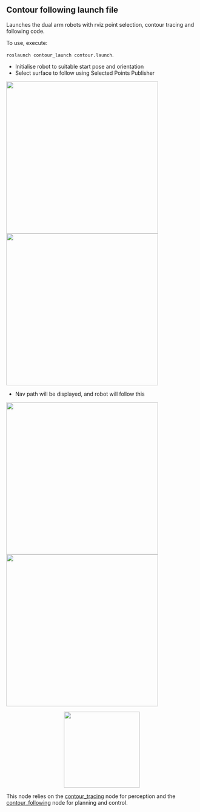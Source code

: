 ## Contour following launch file

Launches the dual arm robots with rviz point selection, contour tracing and following code. 

To use, execute:

`roslaunch contour_launch contour.launch`.

* Initialise robot to suitable start pose and orientation
* Select surface to follow using Selected Points Publisher

<img src="https://github.com/ipab-rad/saifer-surgery/blob/master/src/saif_ui/contour_launch/ims/s1.png" width="400" /><img src="https://github.com/ipab-rad/saifer-surgery/blob/master/src/saif_ui/contour_launch/ims/s2.png" width="400" />

* Nav path will be displayed, and robot will follow this

<img src="https://github.com/ipab-rad/saifer-surgery/blob/master/src/saif_ui/contour_launch/ims/s3.png" width="400" /><img src="https://github.com/ipab-rad/saifer-surgery/blob/master/src/saif_ui/contour_launch/ims/s4.png" width="400" />


<p align="center">
<img src="https://github.com/ipab-rad/saifer-surgery/blob/master/src/saif_ui/contour_launch/ims/surface.gif" width="200" />
</p>

This node relies on the [contour_tracing](../../saif_perception/src/contour_tracing) node for perception and the [contour_following](../../saif_control/contour_following) node for planning and control.
